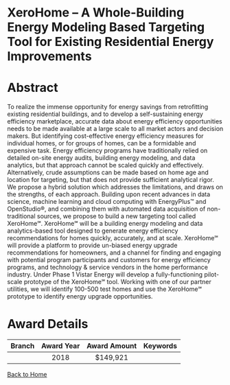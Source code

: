 
XeroHome – A Whole-Building Energy Modeling Based Targeting Tool for Existing Residential Energy Improvements
=============================================================================================================

# Abstract


To realize the immense opportunity for energy savings from retrofitting existing residential buildings, and to develop a self-sustaining energy efficiency marketplace, accurate data about energy efficiency opportunities needs to be made available at a large scale to all market actors and decision makers. But identifying cost-effective energy efficiency measures for individual homes, or for groups of homes, can be a formidable and expensive task. Energy efficiency programs have traditionally relied on detailed on-site energy audits, building energy modeling, and data analytics, but that approach cannot be scaled quickly and effectively. Alternatively, crude assumptions can be made based on home age and location for targeting, but that does not provide sufficient analytical rigor. We propose a hybrid solution which addresses the limitations, and draws on the strengths, of each approach. Building upon recent advances in data science, machine learning and cloud computing with EnergyPlus™ and OpenStudio®, and combining them with automated data acquisition of non-traditional sources, we propose to build a new targeting tool called XeroHome℠. XeroHome℠ will be a building energy modeling and data analytics-based tool designed to generate energy efficiency recommendations for homes quickly, accurately, and at scale. XeroHome℠ will provide a platform to provide un-biased energy upgrade recommendations for homeowners, and a channel for finding and engaging with potential program participants and customers for energy efficiency programs, and technology & service vendors in the home performance industry. Under Phase 1 Vistar Energy will develop a fully-functioning pilot-scale prototype of the XeroHome℠ tool. Working with one of our partner utilities, we will identify 100-500 test homes and use the XeroHome℠ prototype to identify energy upgrade opportunities.  

# Award Details

|Branch|Award Year|Award Amount|Keywords|
| :---: | :---: | :---: | :---: |
||2018|$149,921||
  
  


[Back to Home](https://github.com/chrischow/dod_sbir_awards/Reports/CC/#738)